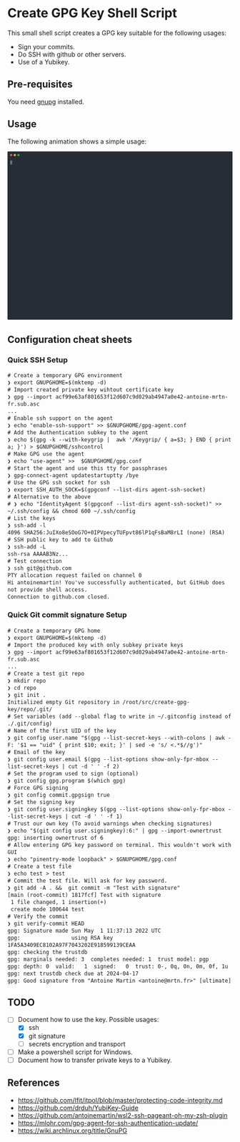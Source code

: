 # Create GPG Key Shell Script

This small shell script creates a GPG key suitable for the following usages:

- Sign your commits.
- Do SSH with github or other servers.
- Use of a Yubikey.

## Pre-requisites

You need [gnupg](https://gnupg.org/) installed.

## Usage

The following animation shows a simple usage:

<p align="center">
  <img width="600" src="./examples/simple.svg">
</p>

## Configuration cheat sheets

### Quick SSH Setup

```console
# Create a temporary GPG environment
❯ export GNUPGHOME=$(mktemp -d)
# Import created private key wihtout certificate key
❯ gpg --import acf99e63af801653f12d607c9d029ab4947a0e42-antoine-mrtn-fr.sub.asc
...
# Enable ssh support on the agent
❯ echo "enable-ssh-support" >> $GNUPGHOME/gpg-agent.conf
# Add the Authentication subkey to the agent
❯ echo $(gpg -k --with-keygrip |  awk '/Keygrip/ { a=$3; } END { print a; }') > $GNUPGHOME/sshcontrol
# Make GPG use the agent
❯ echo "use-agent" >>  $GNUPGHOME/gpg.conf
# Start the agent and use this tty for passphrases
❯ gpg-connect-agent updatestartuptty /bye
# Use the GPG ssh socket for ssh
❯ export SSH_AUTH_SOCK=$(gpgconf --list-dirs agent-ssh-socket)
# Alternative to the above
# ❯ echo "IdentityAgent $(gpgconf --list-dirs agent-ssh-socket)" >> ~/.ssh/config && chmod 600 ~/.ssh/config
# List the keys
❯ ssh-add -l
4096 SHA256:JuIXo8eSOoG7O+0IPVpecyTUFpvt86lP1qFsBaM8rLI (none) (RSA)
# SSH public key to add to Github
❯ ssh-add -L
ssh-rsa AAAAB3Nz...
# Test connection
❯ ssh git@github.com
PTY allocation request failed on channel 0
Hi antoinemartin! You've successfully authenticated, but GitHub does not provide shell access.
Connection to github.com closed.
```

### Quick Git commit signature Setup

```console
# Create a temporary GPG home
❯ export GNUPGHOME=$(mktemp -d)
# Import the produced key with only subkey private keys
❯ gpg --import acf99e63af801653f12d607c9d029ab4947a0e42-antoine-mrtn-fr.sub.asc
...
# Create a test git repo
❯ mkdir repo
❯ cd repo
❯ git init .
Initialized empty Git repository in /root/src/create-gpg-key/repo/.git/
# Set variables (add --global flag to write in ~/.gitconfig instead of ./.git/config)
# Name of the first UID of the key
❯ git config user.name "$(gpg --list-secret-keys --with-colons | awk -F: '$1 == "uid" { print $10; exit; }' | sed -e 's/ <.*$//g')"
# Email of the key
❯ git config user.email $(gpg --list-options show-only-fpr-mbox --list-secret-keys | cut -d ' ' -f 2)
# Set the program used to sign (optional)
❯ git config gpg.program $(which gpg)
# Force GPG signing
❯ git config commit.gpgsign true
# Set the signing key
❯ git config user.signingkey $(gpg --list-options show-only-fpr-mbox --list-secret-keys | cut -d ' ' -f 1)
# Trust our own key (To avoid warnings when checking signatures)
❯ echo "$(git config user.signingkey):6:" | gpg --import-ownertrust
gpg: inserting ownertrust of 6
# Allow entering GPG key password on terminal. This wouldn't work with GUI
❯ echo "pinentry-mode loopback" > $GNUPGHOME/gpg.conf
# Create a test file
❯ echo test > test
# Commit the test file. Will ask for key password.
❯ git add -A . &&  git commit -m "Test with signature"
[main (root-commit) 1817fcf] Test with signature
 1 file changed, 1 insertion(+)
 create mode 100644 test
# Verify the commit
❯ git verify-commit HEAD
gpg: Signature made Sun May  1 11:37:13 2022 UTC
gpg:                using RSA key 1FA5A3409EC8102A97F7043202E918599139CEAA
gpg: checking the trustdb
gpg: marginals needed: 3  completes needed: 1  trust model: pgp
gpg: depth: 0  valid:   1  signed:   0  trust: 0-, 0q, 0n, 0m, 0f, 1u
gpg: next trustdb check due at 2024-04-17
gpg: Good signature from "Antoine Martin <antoine@mrtn.fr>" [ultimate]
```

## TODO

- [ ] Document how to use the key. Possible usages:
  - [x] ssh
  - [x] git signature
  - [ ] secrets encryption and transport
- [ ] Make a powershell script for Windows.
- [ ] Document how to transfer private keys to a Yubikey.

## References

- https://github.com/lfit/itpol/blob/master/protecting-code-integrity.md
- https://github.com/drduh/YubiKey-Guide
- https://github.com/antoinemartin/wsl2-ssh-pageant-oh-my-zsh-plugin
- https://mlohr.com/gpg-agent-for-ssh-authentication-update/
- https://wiki.archlinux.org/title/GnuPG
